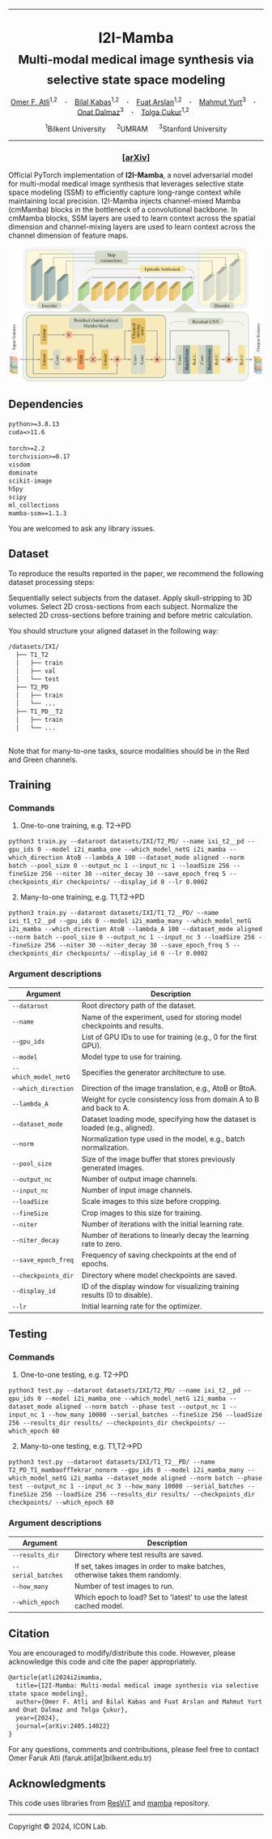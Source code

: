 <hr>
<h1 align="center">
  I2I-Mamba <br>
  <sub>Multi-modal medical image synthesis via selective state space modeling</sub>
</h1>

<div align="center">
  <a href="https://github.com/OmerFarukAtli" target="_blank">Omer F.&nbsp;Atli</a><sup>1,2</sup> &ensp; <b>&middot;</b> &ensp;
  <a href="https://bilalkabas.github.io/" target="_blank">Bilal&nbsp;Kabas</a><sup>1,2</sup> &ensp; <b>&middot;</b> &ensp;
  <a href="https://github.com/fuat-arslan" target="_blank">Fuat&nbsp;Arslan</a><sup>1,2</sup> &ensp; <b>&middot;</b> &ensp;
  <a href="https://scholar.google.com.tr/citations?user=oAXHlRMAAAAJ&hl=en" target="_blank">Mahmut&nbsp;Yurt</a><sup>3</sup> &ensp; <b>&middot;</b> &ensp;
  <a href="https://onatdalmaz.com/" target="_blank">Onat&nbsp;Dalmaz</a><sup>3</sup> &ensp; <b>&middot;</b> &ensp;
  <a href="https://kilyos.ee.bilkent.edu.tr/~cukur/" target="_blank">Tolga&nbsp;Çukur</a><sup>1,2</sup> &ensp;
  
  <span></span>
  
  <sup>1</sup>Bilkent University &emsp; <sup>2</sup>UMRAM &emsp; <sup>3</sup>Stanford University <br>
</div>
<hr>

<h3 align="center">[<a href="https://arxiv.org/abs/2405.14022">arXiv</a>]</h3>

Official PyTorch implementation of **I2I-Mamba**, a novel adversarial model for multi-modal medical image synthesis that leverages selective state space modeling (SSM) to efficiently capture long-range context while maintaining local precision. I2I-Mamba injects channel-mixed Mamba (cmMamba) blocks in the bottleneck of a convolutional backbone. In cmMamba blocks, SSM layers are used to learn context across the spatial dimension and channel-mixing layers are used to learn context across the channel dimension of feature maps.


![arhitecture](figures/architecture.png)


## Dependencies

```
python>=3.8.13
cuda=>11.6

torch>=2.2
torchvision>=0.17
visdom
dominate
scikit-image
h5py
scipy
ml_collections
mamba-ssm==1.1.3
```
You are welcomed to ask any library issues.

## Dataset
To reproduce the results reported in the paper, we recommend the following dataset processing steps:

Sequentially select subjects from the dataset.
Apply skull-stripping to 3D volumes.
Select 2D cross-sections from each subject.
Normalize the selected 2D cross-sections before training and before metric calculation.

You should structure your aligned dataset in the following way:

```
/datasets/IXI/
  ├── T1_T2
  │   ├── train
  │   ├── val
  │   └── test
  ├── T2_PD
  │   ├── train
  │   └── ...
  ├── T1_PD__T2
  │   ├── train
  │   └── ...
  
```
Note that for many-to-one tasks, source modalities should be in the Red and Green channels.

## Training

### Commands

1. One-to-one training, e.g. T2->PD

```
python3 train.py --dataroot datasets/IXI/T2_PD/ --name ixi_t2__pd --gpu_ids 0 --model i2i_mamba_one --which_model_netG i2i_mamba --which_direction AtoB --lambda_A 100 --dataset_mode aligned --norm batch --pool_size 0 --output_nc 1 --input_nc 1 --loadSize 256 --fineSize 256 --niter 30 --niter_decay 30 --save_epoch_freq 5 --checkpoints_dir checkpoints/ --display_id 0 --lr 0.0002
```

2. Many-to-one training, e.g. T1,T2->PD

```
python3 train.py --dataroot datasets/IXI/T1_T2__PD/ --name ixi_t1_t2__pd --gpu_ids 0 --model i2i_mamba_many --which_model_netG i2i_mamba --which_direction AtoB --lambda_A 100 --dataset_mode aligned --norm batch --pool_size 0 --output_nc 1 --input_nc 3 --loadSize 256 --fineSize 256 --niter 30 --niter_decay 30 --save_epoch_freq 5 --checkpoints_dir checkpoints/ --display_id 0 --lr 0.0002
```

### Argument descriptions

| Argument            | Description                                                                 |
|---------------------|-----------------------------------------------------------------------------|
| `--dataroot`        | Root directory path of the dataset.                                         |
| `--name`            | Name of the experiment, used for storing model checkpoints and results.     |
| `--gpu_ids`         | List of GPU IDs to use for training (e.g., 0 for the first GPU).            |
| `--model`           | Model type to use for training.                                             |
| `--which_model_netG`| Specifies the generator architecture to use.                                |
| `--which_direction` | Direction of the image translation, e.g., AtoB or BtoA.                     |
| `--lambda_A`        | Weight for cycle consistency loss from domain A to B and back to A.         |
| `--dataset_mode`    | Dataset loading mode, specifying how the dataset is loaded (e.g., aligned). |
| `--norm`            | Normalization type used in the model, e.g., batch normalization.            |
| `--pool_size`       | Size of the image buffer that stores previously generated images.           |
| `--output_nc`       | Number of output image channels.                                            |
| `--input_nc`        | Number of input image channels.                                             |
| `--loadSize`        | Scale images to this size before cropping.                                  |
| `--fineSize`        | Crop images to this size for training.                                      |
| `--niter`           | Number of iterations with the initial learning rate.                        |
| `--niter_decay`     | Number of iterations to linearly decay the learning rate to zero.           |
| `--save_epoch_freq` | Frequency of saving checkpoints at the end of epochs.                       |
| `--checkpoints_dir` | Directory where model checkpoints are saved.                                |
| `--display_id`      | ID of the display window for visualizing training results (0 to disable).   |
| `--lr`              | Initial learning rate for the optimizer.                                    |


## Testing

### Commands
1. One-to-one testing, e.g. T2->PD

```
python3 test.py --dataroot datasets/IXI/T2_PD/ --name ixi_t2__pd --gpu_ids 0 --model i2i_mamba_one --which_model_netG i2i_mamba --dataset_mode aligned --norm batch --phase test --output_nc 1 --input_nc 1 --how_many 10000 --serial_batches --fineSize 256 --loadSize 256 --results_dir results/ --checkpoints_dir checkpoints/ --which_epoch 60
```

2. Many-to-one testing, e.g. T1,T2->PD

```
python3 test.py --dataroot datasets/IXI/T1_T2__PD/ --name T2_PD_T1_mambaoffTekrar_nonorm --gpu_ids 0 --model i2i_mamba_many --which_model_netG i2i_mamba --dataset_mode aligned --norm batch --phase test --output_nc 1 --input_nc 3 --how_many 10000 --serial_batches --fineSize 256 --loadSize 256 --results_dir results/ --checkpoints_dir checkpoints/ --which_epoch 60
```

### Argument descriptions

| Argument            | Description                                                                 |
|---------------------|-----------------------------------------------------------------------------|
| `--results_dir`     | Directory where test results are saved.                                     |
| `--serial_batches`  | If set, takes images in order to make batches, otherwise takes them randomly.|
| `--how_many`        | Number of test images to run.                                               |
| `--which_epoch`     | Which epoch to load? Set to 'latest' to use the latest cached model.        |

## Citation
You are encouraged to modify/distribute this code. However, please acknowledge this code and cite the paper appropriately.
```
@article{atli2024i2imamba,
  title={I2I-Mamba: Multi-modal medical image synthesis via selective state space modeling}, 
  author={Omer F. Atli and Bilal Kabas and Fuat Arslan and Mahmut Yurt and Onat Dalmaz and Tolga Çukur},
  year={2024},
  journal={arXiv:2405.14022}
}
```
For any questions, comments and contributions, please feel free to contact Omer Faruk Atli (faruk.atli[at]bilkent.edu.tr)

## Acknowledgments

This code uses libraries from [ResViT](https://github.com/icon-lab/ResViT) and [mamba](https://github.com/state-spaces/mamba) repository.

<hr>

Copyright © 2024, ICON Lab.
